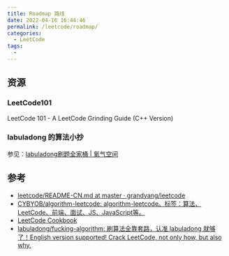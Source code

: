 ```yaml
---
title: Roadmap 路线
date: 2022-04-16 16:44:46
permalink: /leetcode/roadmap/
categories:
  - LeetCode
tags:
  - 
---
```


## 资源

### LeetCode101

LeetCode 101 - A LeetCode Grinding Guide (C++ Version)

<ClientOnly>
<Pdf src="/book/LeetCode 101.pdf"/>
</ClientOnly>

### labuladong 的算法小抄

参见：[labuladong刷题全家桶 | 氧气空间](https://ox.jonsam.site/pages/3b6b07/)

## 参考

- [leetcode/README-CN.md at master · grandyang/leetcode](https://github.com/grandyang/leetcode/blob/master/README-CN.md)
- [CYBYOB/algorithm-leetcode: algorithm-leetcode。标签：算法、LeetCode、前端、面试、JS、JavaScript等。](https://github.com/CYBYOB/algorithm-leetcode/tree/master/)
- [LeetCode Cookbook](https://books.halfrost.com/leetcode/ChapterOne/)
- [labuladong/fucking-algorithm: 刷算法全靠套路，认准 labuladong 就够了！English version supported! Crack LeetCode, not only how, but also why.](https://github.com/labuladong/fucking-algorithm)
